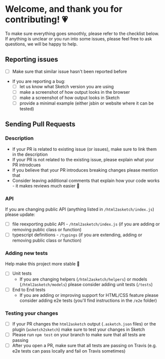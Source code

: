 # Welcome, and thank you for contributing! 💗

To make sure everything goes smoothly, please refer to the checklist below.
If anything is unclear or you run into some issues, please feel free to ask questions, we will be happy to help.

## Reporting issues

- [ ] Make sure that similar issue hasn't been reported before
- If you are reporting a bug:
  - [ ] let us know what Sketch version you are using
  - [ ] make a screenshot of how output looks in the browser
  - [ ] make a screenshot of how output looks in Sketch
  - [ ] provide a minimal example (either jsbin or website where it can be tested)

## Sending Pull Requests

### Description

- If your PR is related to existing issue (or issues), make sure to link them in the description
- If your PR is not related to the existing issue, please explain what your PR introdcues
- If you believe that your PR introduces breaking changes please mention that
- Consider leaving additional comments that explain how your code works - it makes reviews much easier 🚀

### API

If you are changing public API (anything listed in `/html2asketch/index.js`) please update:

- [ ] file reexporting public API - `/html2asketch/index.js` (if you are adding or removing public class or function)
- [ ] typescript definitions - `/typings` (if you are extending, adding or removing public class or function)

### Adding new tests

Help make this project more stable 💪

- [ ] Unit tests
   - If you are changing helpers (`/html2asketch/helpers`) or models (`/html2asketch/models`) please consider adding unit tests (`/tests`)
- [ ] End to End tests
   - If you are adding or improving support for HTML/CSS feature please consider adding e2e tests (you'll find instructions in the `/e2e` folder)

### Testing your changes

- [ ] If your PR changes the `html2asketch` output (`.asketch.json` files) or the plugin (`asketch2sketch`) make sure to test your changes in Sketch
- [ ] Please run `npm test` on your branch to make sure that all tests are passing
- [ ] After you open a PR, make sure that all tests are passing on Travis (e.g. e2e tests can pass locally and fail on Travis sometimes)
